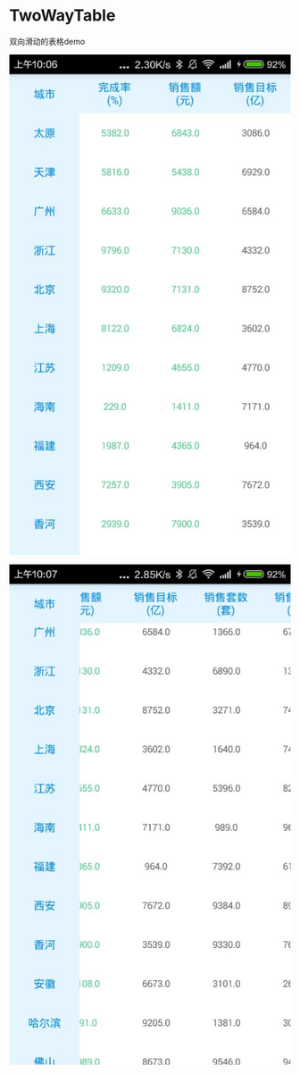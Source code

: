 # TwoWayTable
双向滑动的表格demo

![](./pic/B8EA553A0BDEE6AB4A3A7AC06F7042A0.jpg)

![](./pic/F05942CCEA05183285F7D233C8826759.jpg)

